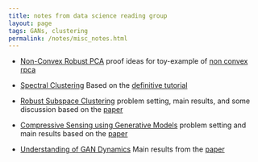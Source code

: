 ```yaml
---
title: notes from data science reading group
layout: page
tags: GANs, clustering
permalink: /notes/misc_notes.html
---
```



* [Non-Convex Robust PCA](/assets/bandit_1.pdf "ncrpca") proof ideas for toy-example of [non convex rpca](https://arxiv.org/abs/1410.7660)

* [Spectral Clustering](/assets/spectral_clustering.pdf "Notes") Based on the [definitive tutorial](https://people.csail.mit.edu/dsontag/courses/ml14/notes/Luxburg07_tutorial_spectral_clustering.pdf) 

* [Robust Subspace Clustering](/assets/rsc.pdf "Notes") problem setting, main results, and some discussion based on the [paper](https://arxiv.org/abs/1301.2603)

* [Compressive Sensing using Generative Models](/assets/csgm.pdf "Notes") problem setting and main results based on the [paper](https://arxiv.org/abs/1703.03208)

* [Understanding of GAN Dynamics](/assets/GAN_Dynamics.pdf "Notes") Main results from the [paper](https://arxiv.org/abs/1706.09884)

